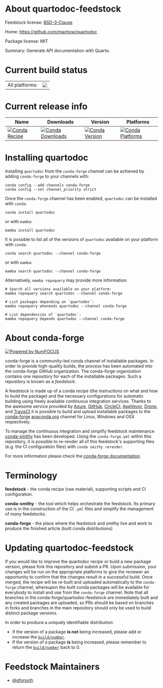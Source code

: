 About quartodoc-feedstock
=========================

Feedstock license: [BSD-3-Clause](https://github.com/conda-forge/quartodoc-feedstock/blob/main/LICENSE.txt)

Home: https://github.com/machow/quartodoc

Package license: MIT

Summary: Generate API documentation with Quarto.

Current build status
====================


<table><tr><td>All platforms:</td>
    <td>
      <a href="https://dev.azure.com/conda-forge/feedstock-builds/_build/latest?definitionId=20577&branchName=main">
        <img src="https://dev.azure.com/conda-forge/feedstock-builds/_apis/build/status/quartodoc-feedstock?branchName=main">
      </a>
    </td>
  </tr>
</table>

Current release info
====================

| Name | Downloads | Version | Platforms |
| --- | --- | --- | --- |
| [![Conda Recipe](https://img.shields.io/badge/recipe-quartodoc-green.svg)](https://anaconda.org/conda-forge/quartodoc) | [![Conda Downloads](https://img.shields.io/conda/dn/conda-forge/quartodoc.svg)](https://anaconda.org/conda-forge/quartodoc) | [![Conda Version](https://img.shields.io/conda/vn/conda-forge/quartodoc.svg)](https://anaconda.org/conda-forge/quartodoc) | [![Conda Platforms](https://img.shields.io/conda/pn/conda-forge/quartodoc.svg)](https://anaconda.org/conda-forge/quartodoc) |

Installing quartodoc
====================

Installing `quartodoc` from the `conda-forge` channel can be achieved by adding `conda-forge` to your channels with:

```
conda config --add channels conda-forge
conda config --set channel_priority strict
```

Once the `conda-forge` channel has been enabled, `quartodoc` can be installed with `conda`:

```
conda install quartodoc
```

or with `mamba`:

```
mamba install quartodoc
```

It is possible to list all of the versions of `quartodoc` available on your platform with `conda`:

```
conda search quartodoc --channel conda-forge
```

or with `mamba`:

```
mamba search quartodoc --channel conda-forge
```

Alternatively, `mamba repoquery` may provide more information:

```
# Search all versions available on your platform:
mamba repoquery search quartodoc --channel conda-forge

# List packages depending on `quartodoc`:
mamba repoquery whoneeds quartodoc --channel conda-forge

# List dependencies of `quartodoc`:
mamba repoquery depends quartodoc --channel conda-forge
```


About conda-forge
=================

[![Powered by
NumFOCUS](https://img.shields.io/badge/powered%20by-NumFOCUS-orange.svg?style=flat&colorA=E1523D&colorB=007D8A)](https://numfocus.org)

conda-forge is a community-led conda channel of installable packages.
In order to provide high-quality builds, the process has been automated into the
conda-forge GitHub organization. The conda-forge organization contains one repository
for each of the installable packages. Such a repository is known as a *feedstock*.

A feedstock is made up of a conda recipe (the instructions on what and how to build
the package) and the necessary configurations for automatic building using freely
available continuous integration services. Thanks to the awesome service provided by
[Azure](https://azure.microsoft.com/en-us/services/devops/), [GitHub](https://github.com/),
[CircleCI](https://circleci.com/), [AppVeyor](https://www.appveyor.com/),
[Drone](https://cloud.drone.io/welcome), and [TravisCI](https://travis-ci.com/)
it is possible to build and upload installable packages to the
[conda-forge](https://anaconda.org/conda-forge) [anaconda.org](https://anaconda.org/)
channel for Linux, Windows and OSX respectively.

To manage the continuous integration and simplify feedstock maintenance
[conda-smithy](https://github.com/conda-forge/conda-smithy) has been developed.
Using the ``conda-forge.yml`` within this repository, it is possible to re-render all of
this feedstock's supporting files (e.g. the CI configuration files) with ``conda smithy rerender``.

For more information please check the [conda-forge documentation](https://conda-forge.org/docs/).

Terminology
===========

**feedstock** - the conda recipe (raw material), supporting scripts and CI configuration.

**conda-smithy** - the tool which helps orchestrate the feedstock.
                   Its primary use is in the construction of the CI ``.yml`` files
                   and simplify the management of *many* feedstocks.

**conda-forge** - the place where the feedstock and smithy live and work to
                  produce the finished article (built conda distributions)


Updating quartodoc-feedstock
============================

If you would like to improve the quartodoc recipe or build a new
package version, please fork this repository and submit a PR. Upon submission,
your changes will be run on the appropriate platforms to give the reviewer an
opportunity to confirm that the changes result in a successful build. Once
merged, the recipe will be re-built and uploaded automatically to the
`conda-forge` channel, whereupon the built conda packages will be available for
everybody to install and use from the `conda-forge` channel.
Note that all branches in the conda-forge/quartodoc-feedstock are
immediately built and any created packages are uploaded, so PRs should be based
on branches in forks and branches in the main repository should only be used to
build distinct package versions.

In order to produce a uniquely identifiable distribution:
 * If the version of a package **is not** being increased, please add or increase
   the [``build/number``](https://docs.conda.io/projects/conda-build/en/latest/resources/define-metadata.html#build-number-and-string).
 * If the version of a package **is** being increased, please remember to return
   the [``build/number``](https://docs.conda.io/projects/conda-build/en/latest/resources/define-metadata.html#build-number-and-string)
   back to 0.

Feedstock Maintainers
=====================

* [@gforsyth](https://github.com/gforsyth/)

